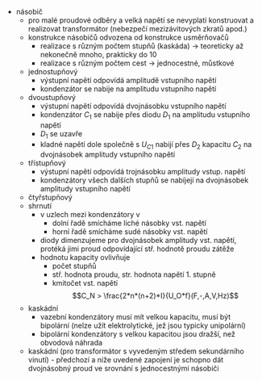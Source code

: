 * násobič
	* pro malé proudové odběry a velká napětí se nevyplatí konstruovat a realizovat transformátor (nebezpečí mezizávitových zkratů apod.)
	* konstrukce násobičů odvozena od konstrukce usměrňovačů
		* realizace s různým počtem stupňů (kaskáda) → teoreticky až nekonečně mnoho, prakticky do 10
		* realizace s různým počtem cest → jednocestné, můstkové
	* jednostupňový
		* výstupní napětí odpovídá amplitudě vstupního napětí
		* kondenzátor se nabije na amplitudu vstupního napětí
	* dvoustupňový
		* výstupní napětí odpovídá dvojnásobku vstupního napětí
		* kondenzátor $C_1$ se nabije přes diodu $D_1$ na amplitudu vstupního napětí
		* $D_1$ se uzavře
		* kladné napětí dole společně s $U_{C1}$ nabijí přes $D_2$ kapacitu $C_2$ na dvojnásobek amplitudy vstupního napětí
	* třístupňový
		* výstupní napětí odpovídá trojnásobku amplitudy vstup. napětí
		* kondenzátory všech dalších stupňů se nabíjejí na dvojnásobek amplitudy vstupního napětí
	* čtyřstupňový
	* shrnutí
		* v uzlech mezi kondenzátory v
			* dolní řadě smícháme liché násobky vst. napětí
			* horní řadě smícháme sudé násobky vst. napětí
		* diody dimenzujeme pro dvojnásobek amplitudy vst. napětí, protéká jimi proud odpovídající stř. hodnotě proudu zátěže
		* hodnotu kapacity ovlivňuje
			* počet stupňů
			* stř. hodnota proudu, str. hodnota napětí 1. stupně
			* kmitočet vst. napětí $$C_N > \frac{2*n*(n+2)*I}{U_O*f}(F,-,A,V,Hz)$$
	* kaskádní
		* vazební kondenzátory musí mít velkou kapacitu, musí být bipolární (nelze užít elektrolytické, jež jsou typicky unipolární)
		* bipolární kondenzátory s velkou kapacitou jsou dražší, než obvodová náhrada
	* kaskádní (pro transformátor s vyvedeným středem sekundárního vinutí) - předchozí a níže uvedené zapojení je schopno dát dvojnásobný proud ve srovnání s jednocestnými násobiči
